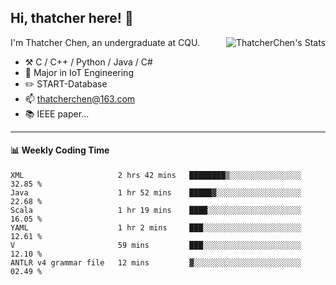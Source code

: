 ## Hi, thatcher here! :wave:

<img align="right" src="https://github-readme-stats.vercel.app/api?username=thatcherchen&title_color=333&text_color=777" alt="ThatcherChen's Stats" >

I'm Thatcher Chen, an undergraduate at CQU.

- :hammer_and_pick:  C / C++ / Python / Java / C# 
- :seedling:  Major in IoT Engineering
- :pencil2: START-Database
- :mailbox: thatcherchen@163.com
- :books: IEEE paper...

---

#### :bar_chart: Weekly Coding Time

<!--START_SECTION:waka-->

```text
XML                     2 hrs 42 mins   ████████▒░░░░░░░░░░░░░░░░   32.85 %
Java                    1 hr 52 mins    █████▓░░░░░░░░░░░░░░░░░░░   22.68 %
Scala                   1 hr 19 mins    ████░░░░░░░░░░░░░░░░░░░░░   16.05 %
YAML                    1 hr 2 mins     ███░░░░░░░░░░░░░░░░░░░░░░   12.61 %
V                       59 mins         ███░░░░░░░░░░░░░░░░░░░░░░   12.10 %
ANTLR v4 grammar file   12 mins         ▓░░░░░░░░░░░░░░░░░░░░░░░░   02.49 %
```

<!--END_SECTION:waka-->
